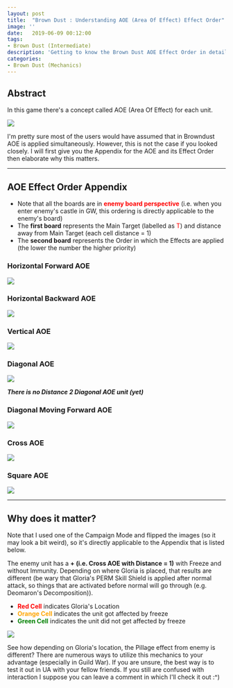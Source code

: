 ```yaml
---
layout: post
title:  "Brown Dust : Understanding AOE (Area Of Effect) Effect Order"
image: ''
date:   2019-06-09 00:12:00
tags:
- Brown Dust (Intermediate)
description: 'Getting to know the Brown Dust AOE Effect Order in detail'
categories:
- Brown Dust (Mechanics)
---
```


## Abstract

In this game there's a concept called AOE (Area Of Effect) for each unit.

<img src="../uploads/browndust-2-row-formation-aoe.jpg">

I'm pretty sure most of the users would have assumed that in Browndust AOE is applied simultaneously. However, this is not the case if you looked closely. I will first give you the Appendix for the AOE and its Effect Order then elaborate why this matters.

---

## AOE Effect Order Appendix

* Note that all the boards are in <span style="color:red">**enemy board perspective**</span> (i.e. when you enter enemy's castle in GW, this ordering is directly applicable to the enemy's board)
* The **first board** represents the Main Target (labelled as <span style="color:red">T</span>) and distance away from Main Target (each cell distance = 1)
* The **second board** represents the Order in which the Effects are applied (the lower the number the higher priority)

### Horizontal Forward AOE

<img src="../uploads/browndust-understanding-aoe-effect-order-horizontal-forward-line-aoe.jpg">

### Horizontal Backward AOE

<img src="../uploads/browndust-understanding-aoe-effect-order-horizontal-backward-line-aoe.jpg">

### Vertical AOE

<img src="../uploads/browndust-understanding-aoe-effect-order-vertical-line-aoe.jpg">

### Diagonal AOE

<img src="../uploads/browndust-understanding-aoe-effect-order-diagonal-aoe.jpg">

***There is no Distance 2 Diagonal AOE unit (yet)***

### Diagonal Moving Forward AOE

<img src="../uploads/browndust-understanding-aoe-effect-order-forward-diagonal-aoe.jpg">

### Cross AOE

<img src="../uploads/browndust-understanding-aoe-effect-order-cross-aoe.jpg">

### Square AOE

<img src="../uploads/browndust-understanding-aoe-effect-order-square-aoe.jpg">

---

## Why does it matter?

Note that I used one of the Campaign Mode and flipped the images (so it may look a bit weird), so it's directly applicable to the Appendix that is listed below.

The enemy unit has a **+ (i.e. Cross AOE with Distance = 1)** with Freeze and without Immunity. Depending on where Gloria is placed, that results are different (be wary that Gloria's PERM Skill Shield is applied after normal attack, so things that are activated before normal will go through (e.g. Deomaron's Decomposition)).

* <span style="color:red">**Red Cell**</span> indicates Gloria's Location
* <span style="color:orange">**Orange Cell**</span> indicates the unit got affected by freeze
* <span style="color:green">**Green Cell**</span> indicates the unit did not get affected by freeze

<img src="../uploads/browndust-understanding-aoe-effect-order-example.jpg">

See how depending on Gloria's location, the Pillage effect from enemy is different? There are numerous ways to utilize this mechanics to your advantage (especially in Guild War). If you are unsure, the best way is to test it out in UA with your fellow friends. If you still are confused with interaction I suppose you can leave a comment in which I'll check it out :^)

